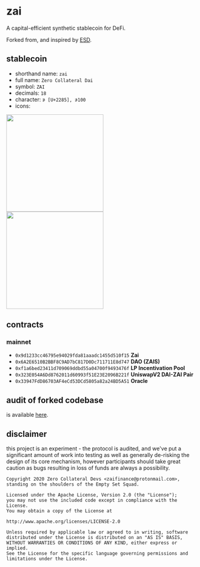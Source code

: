 # zai

A capital-efficient synthetic stablecoin for DeFi.

Forked from, and inspired by [ESD](https://github.com/emptysetsquad/dollar).

## stablecoin

- shorthand name: `zai`
- full name: `Zero Collateral Dai`
- symbol: `ZAI`
- decimals: `18`
- character: `⊅ [U+2285], ⊅100`
- icons:

<img src="https://zai.finance/logo/Zai-Logo-Black.png" width="256" height="256" />
<img src="https://zai.finance/logo/Zai-Logo-White.png" width="256" height="256" />

## contracts

### mainnet

- `0x9d1233cc46795e94029fda81aaadc1455d510f15` **Zai**
- `0x6A2E6510B2BBF8C9AD7bC817D0Dc711711E8d747` **DAO (ZAIS)**
- `0xf1a6bed23411d709069ddbd55a04700f9493476f` **LP Incentivation Pool**
- `0x323E054A6Dd8762011d60993f51E23E2096B221f` **UniswapV2 DAI-ZAI Pair**
- `0x33947FdD86703AF4eCd53DCd5805a82a24BD5A51` **Oracle**

## audit of forked codebase

is available [here](https://github.com/emptysetsquad/dollar/blob/master/audit/REP-Dollar-06-11-20.pdf).

## disclaimer

this project is an experiment - the protocol is audited, and we've put a significant amount of work into testing as well as generally de-risking the design of its core mechanism, however participants should take great caution as bugs resulting in loss of funds are always a possibility.

```
Copyright 2020 Zero Collateral Devs <zaifinance@protonmail.com>, standing on the shoulders of the Empty Set Squad.

Licensed under the Apache License, Version 2.0 (the "License");
you may not use the included code except in compliance with the License.
You may obtain a copy of the License at

http://www.apache.org/licenses/LICENSE-2.0

Unless required by applicable law or agreed to in writing, software
distributed under the License is distributed on an "AS IS" BASIS,
WITHOUT WARRANTIES OR CONDITIONS OF ANY KIND, either express or implied.
See the License for the specific language governing permissions and
limitations under the License.
```
